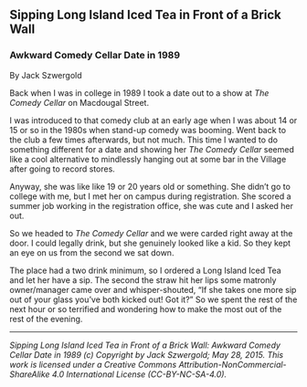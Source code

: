 ## Sipping Long Island Iced Tea in Front of a Brick Wall
### Awkward Comedy Cellar Date in 1989

By Jack Szwergold

Back when I was in college in 1989 I took a date out to a show at *The Comedy Cellar* on Macdougal Street.

I was introduced to that comedy club at an early age when I was about 14 or 15 or so in the 1980s when stand-up comedy was booming. Went back to the club a few times afterwards, but not much. This time I wanted to do something different for a date and showing her *The Comedy Cellar* seemed like a cool alternative to mindlessly hanging out at some bar in the Village after going to record stores.

Anyway, she was like like 19 or 20 years old or something. She didn’t go to college with me, but I met her on campus during registration. She scored a summer job working in the registration office, she was cute and I asked her out.

So we headed to *The Comedy Cellar* and we were carded right away at the door. I could legally drink, but she genuinely looked like a kid.  So they kept an eye on us from the second we sat down.

The place had a two drink minimum, so I ordered a Long Island Iced Tea and let her have a sip. The second the straw hit her lips some matronly owner/manager came over and whisper-shouted, “If she takes one more sip out of your glass you’ve both kicked out! Got it?” So we spent the rest of the next hour or so terrified and wondering how to make the most out of the rest of the evening.

***

*Sipping Long Island Iced Tea in Front of a Brick Wall: Awkward Comedy Cellar Date in 1989 (c) Copyright by Jack Szwergold; May 28, 2015. This work is licensed under a Creative Commons Attribution-NonCommercial-ShareAlike 4.0 International License (CC-BY-NC-SA-4.0).*